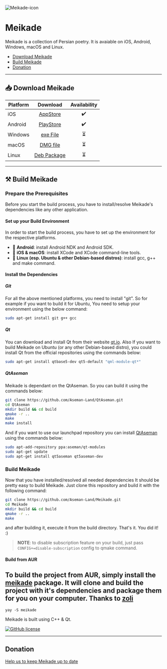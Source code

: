 ![Meikade-icon](https://raw.githubusercontent.com/Aseman-Land/Meikade/master/configurations/ios/icons/Icon-Small%402x.png)

# Meikade

Meikade is a collection of Persian poetry.
It is avaiable on iOS, Android, Windows, macOS and Linux.

- [Download Meikade](https://github.com/Aseman-Land/Meikade#%EF%B8%8F-download-meikade)
- [Build Meikade](https://github.com/Aseman-Land/Meikade#%EF%B8%8F-build-meikade)
- [Donation](https://github.com/Aseman-Land/Meikade#donation)

---

## 📥️ Download Meikade

| Platform |                                      Download                                       | Availability |
| -------- | :---------------------------------------------------------------------------------: | :----------: |
| iOS      | [AppStore](https://apps.apple.com/us/app/meikade-app/id1543587891#?platform=iphone) |      ✔️      |
| Android  |  [PlayStore](https://play.google.com/store/apps/details?id=org.nilegroup.Meikade)   |      ✔️      |
| Windows  |                                    [exe File]()                                     |     ⏳️      |
| macOS    |                                    [DMG file]()                                     |     ⏳️      |
| Linux    |                                   [Deb Package]()                                   |     ⏳️      |

---

## ⚒️ Build Meikade

### Prepare the Prerequisites

Before you start the build process, you have to install/resolve Meikade's dependencies like any other application.

#### Set up your Build Environment

In order to start the build process, you have to set up the environment for the respective platforms.

- 📱️ **Android**: install Android NDK and Android SDK.
- 🍎️ **iOS & macOS**: install XCode and XCode command-line tools.
- 🐧️ **Linux (esp. Ubuntu & other Debian-based distros)**: install gcc, g++ and make command.

#### Install the Dependencies

##### Git

For all the above mentioned platforms, you need to install "git". So for example if you want to build it for Ubuntu, You need to setup your environment using the below command:

```bash
sudo apt-get install git g++ gcc
```

##### Qt

You can download and install Qt from their website [qt.io](). Also If you want to build Meikade on Ubuntu (or any other Debian-based distro), you could install Qt from the official repositories using the commands below:

```bash
sudo apt-get install qtbase5-dev qt5-default "qml-module-qt*"
```

##### QtAseman

Meikade is dependant on the QtAseman. So you can build it using the commands below:

```bash
git clone https://github.com/Aseman-Land/QtAseman.git
cd QtAseman
mkdir build && cd build
qmake -r ..
make
make install
```

And if you want to use our launchpad repository you can install [QtAseman](https://github.com/Aseman-Land/QtAseman) using the commands below:

```bash
sudo apt-add-repository ppa:aseman/qt-modules
sudo apt-get update
sudo apt-get install qt5aseman qt5aseman-dev
```

### Build Meikade

Now that you have installed/resolved all needed dependencies It should be pretty easy to build Meikade. Just clone this repository and build it with the following command:

```bash
git clone https://github.com/Aseman-Land/Meikade.git
cd Meikade
mkdir build && cd build
qmake -r ..
make
```

and after building it, execute it from the build directory. That's it. You did it! :)

> **NOTE**: to disable subscription feature on your build, just pass `CONFIG+=disable-subscription` config to qmake command.

#### Build from AUR

## To build the project from AUR, simply install the [meikade](https://aur.archlinux.org/packages/meikade) package. It will clone and build the project with it's dependencies and package them for you on your computer. Thanks to [zoli](https://github.com/zoli)

```
yay -S meikade
```

Meikade is built using C++ & Qt.

[![GitHub license](https://img.shields.io/github/license/Aseman-Land/Meikade?style=for-the-badge)](https://github.com/Aseman-Land/Meikade/blob/master/LICENSE)

---

## Donation

[Help us to keep Meikade up to date](https://aseman-land.github.io/Meikade/)

